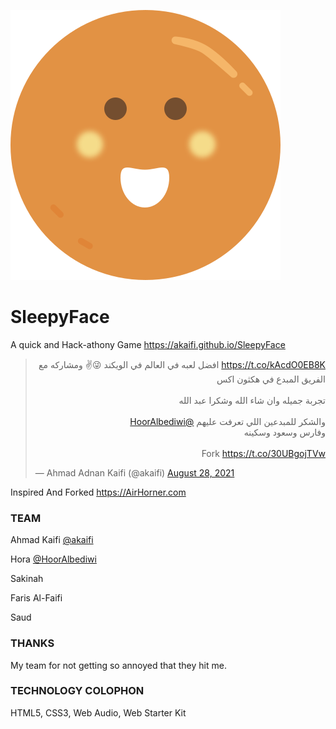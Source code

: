 ![Alt text](https://raw.githubusercontent.com/akaifi/SleepyFace/main/images/SFlogo.svg)
# SleepyFace
A quick and Hack-athony Game 
https://akaifi.github.io/SleepyFace





<blockquote class="twitter-tweet"><p lang="ar" dir="rtl"><a href="https://t.co/kAcdO0EB8K">https://t.co/kAcdO0EB8K</a> افضل لعبه في العالم في الويكند 😜✌️ ومشاركه مع الفريق المبدع في هكثون اكس<br><br>تجربة جميله وان شاء الله وشكرا عبد الله <br><br>والشكر للمبدعين اللي تعرفت عليهم <a href="https://twitter.com/HoorAlbediwi?ref_src=twsrc%5Etfw">@HoorAlbediwi</a><br> وفارس وسعود وسكينه <br><br>Fork <a href="https://t.co/30UBgojTVw">https://t.co/30UBgojTVw</a></p>&mdash; Ahmad Adnan Kaifi (@akaifi) <a href="https://twitter.com/akaifi/status/1431682090622464004?ref_src=twsrc%5Etfw">August 28, 2021</a></blockquote>





Inspired And Forked
https://AirHorner.com




### TEAM

  Ahmad Kaifi [@akaifi](https://twitter.com/akaifi) 
  
  Hora  [@HoorAlbediwi](https://twitter.com/HoorAlbediwi)
  
  Sakinah
  
  Faris Al-Faifi
  
  Saud

### THANKS

  My team for not getting so annoyed that they hit me.

### TECHNOLOGY COLOPHON

  HTML5, CSS3, Web Audio, Web Starter Kit
